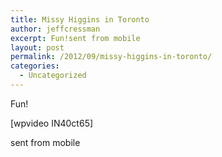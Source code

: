 ```yaml
---
title: Missy Higgins in Toronto
author: jeffcressman
excerpt: Fun!sent from mobile
layout: post
permalink: /2012/09/missy-higgins-in-toronto/
categories:
  - Uncategorized
---
```

Fun! 

[wpvideo IN40ct65] 

sent from mobile